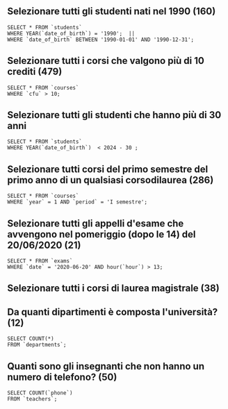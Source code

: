 ## Selezionare tutti gli studenti nati nel 1990 (160)

    SELECT * FROM `students` 
    WHERE YEAR(`date_of_birth`) = '1990';  || 
    WHERE `date_of_birth` BETWEEN '1990-01-01' AND '1990-12-31';

## Selezionare tutti i corsi che valgono più di 10 crediti (479)

    SELECT * FROM `courses` 
    WHERE `cfu` > 10;

## Selezionare tutti gli studenti che hanno più di 30 anni
    SELECT * FROM `students`
    WHERE YEAR(`date_of_birth`)  < 2024 - 30 ;

## Selezionare tutti corsi del primo semestre del primo anno di un qualsiasi corsodilaurea (286)
    SELECT * FROM `courses`  
    WHERE `year` = 1 AND `period` = 'I semestre';

## Selezionare tutti gli appelli d'esame che avvengono nel pomeriggio (dopo le 14) del 20/06/2020 (21)

    SELECT * FROM `exams` 
    WHERE `date` = '2020-06-20' AND hour(`hour`) > 13;

## Selezionare tutti i corsi di laurea magistrale (38)

    


## Da quanti dipartimenti è composta l'università? (12)

    SELECT COUNT(*) 
    FROM `departments`;

## Quanti sono gli insegnanti che non hanno un numero di telefono? (50)
    SELECT COUNT(`phone`) 
    FROM `teachers`;